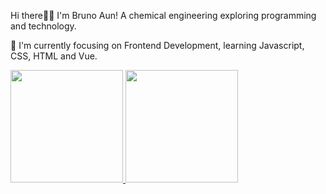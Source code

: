 Hi there🖐🏿
I'm Bruno Aun!
A chemical engineering exploring programming and technology. 

🧠 I'm currently focusing on Frontend Development, learning Javascript, CSS, HTML and Vue.

<div>
  <a href="https://github.com/Brunopaun">
  <img height="180em" src="https://github-readme-stats.vercel.app/api?username=Brunopaun&show_icons=true&theme=dark&include_all_commits=true&count_private=true"/>
  <img height="180em" src="https://github-readme-stats.vercel.app/api/top-langs/?username=Brunopaun&layout=compact&langs_count=7&theme=dark"/>
</div>


